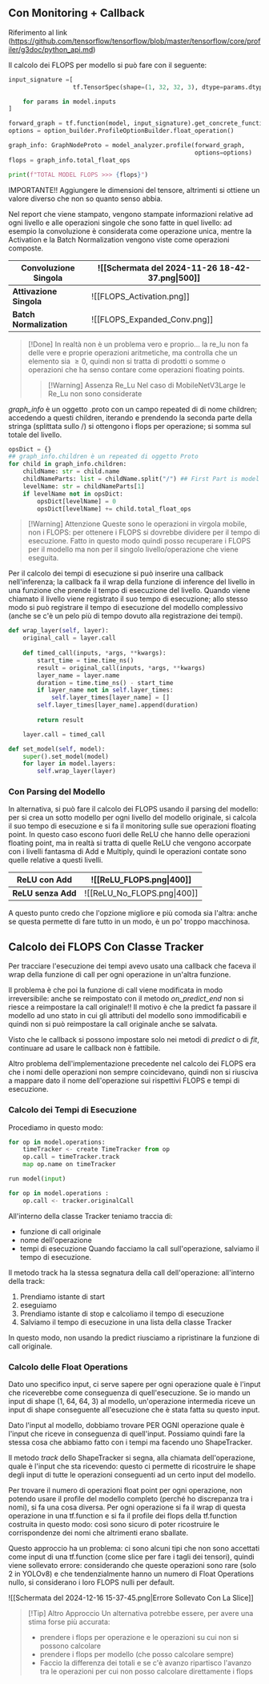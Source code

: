 ## Con Monitoring + Callback

Riferimento al link (https://github.com/tensorflow/tensorflow/blob/master/tensorflow/core/profiler/g3doc/python_api.md)

Il calcolo dei FLOPS per modello si può fare con il seguente:

```python
input_signature =[
				  tf.TensorSpec(shape=(1, 32, 32, 3), dtype=params.dtype, name=params.name)

	for params in model.inputs
]

forward_graph = tf.function(model, input_signature).get_concrete_function().graph
options = option_builder.ProfileOptionBuilder.float_operation()

graph_info: GraphNodeProto = model_analyzer.profile(forward_graph,
													options=options)
flops = graph_info.total_float_ops

print(f"TOTAL MODEL FLOPS >>> {flops}")
```

IMPORTANTE!! Aggiungere le dimensioni del tensore, altrimenti si ottiene un valore diverso che non so quanto senso abbia.

Nel report che viene stampato, vengono stampate informazioni relative ad ogni livello e alle operazioni singole che sono fatte in quel livello: ad esempio la convoluzione è considerata come operazione unica, mentre la Activation e la Batch Normalization vengono viste come operazioni composte.

| Convoluzione Singola    | ![[Schermata del 2024-11-26 18-42-37.png\|500]] |
| ----------------------- | ----------------------------------------------- |
| **Attivazione Singola** | ![[FLOPS_Activation.png]]                       |
| **Batch Normalization** | ![[FLOPS_Expanded_Conv.png]]                    |

> [!Done]
> In realtà non è un problema vero e proprio... la re_lu non fa delle vere e proprie operazioni aritmetiche, ma controlla che un elemento sia $\geq 0$, quindi non si tratta di prodotti o somme o operazioni che ha senso contare come operazioni floating points.
>
> > [!Warning] Assenza Re_Lu
> > Nel caso di MobileNetV3Large le Re_Lu non sono considerate

_graph_info_ è un oggetto .proto con un campo repeated di di nome children; accedendo a questi children, iterando e prendendo la seconda parte della stringa (splittata sullo /) si ottengono i flops per operazione; si somma sul totale del livello.

```python
opsDict = {}
## graph_info.children è un repeated di oggetto Proto
for child in graph_info.children:
	childName: str = child.name
	childNameParts: list = childName.split("/") ## First Part is model name
	levelName: str = childNameParts[1]
	if levelName not in opsDict:
		opsDict[levelName] = 0
		opsDict[levelName] += child.total_float_ops
```

> [!Warning] Attenzione
> Queste sono le operazioni in virgola mobile, non i FLOPS: per ottenere i FLOPS si dovrebbe dividere per il tempo di esecuzione.
> Fatto in questo modo quindi posso recuperare i FLOPS per il modello ma non per il singolo livello/operazione che viene eseguita.

Per il calcolo dei tempi di esecuzione si può inserire una callback nell'inferenza; la callback fa il wrap della funzione di inference del livello in una funzione che prende il tempo di esecuzione del livello. Quando viene chiamato il livello viene registrato il suo tempo di esecuzione; allo stesso modo si può registrare il tempo di esecuzione del modello complessivo (anche se c'è un pelo più di tempo dovuto alla registrazione dei tempi).
```python
def wrap_layer(self, layer):
	original_call = layer.call
	
	def timed_call(inputs, *args, **kwargs):
		start_time = time.time_ns()
		result = original_call(inputs, *args, **kwargs)
		layer_name = layer.name
		duration = time.time_ns() - start_time
		if layer_name not in self.layer_times:
			self.layer_times[layer_name] = []
		self.layer_times[layer_name].append(duration)
	
		return result

	layer.call = timed_call

def set_model(self, model):
	super().set_model(model)
	for layer in model.layers:
		self.wrap_layer(layer)
```

### Con Parsing del Modello
In alternativa, si può fare il calcolo dei FLOPS usando il parsing del modello: per si crea un sotto modello per ogni livello del modello originale, si calcola il suo tempo di esecuzione e si fa il monitoring sulle sue operazioni floating point. In questo caso escono fuori delle ReLU che hanno delle operazioni floating point, ma in realtà si tratta di quelle ReLU che vengono accorpate con i livelli fantasma di Add e Multiply, quindi le operazioni contate sono quelle relative a questi livelli.

| ReLU con Add       | ![[ReLU_FLOPS.png\|400]]    |
| ------------------ | --------------------------- |
| **ReLU senza Add** | ![[ReLU_No_FLOPS.png\|400]] |

A questo punto credo che l'opzione migliore e più comoda sia l'altra: anche se questa permette di fare tutto in un modo, è un po' troppo macchinosa.

## Calcolo dei FLOPS Con Classe Tracker
Per tracciare l'esecuzione dei tempi avevo usato una callback che faceva il wrap della funzione di call per ogni operazione in un'altra funzione.

Il problema è che poi la funzione di call viene modificata in modo irreversibile: anche se reimpostato con il metodo *on_predict_end* non si riesce a reimpostare la call originale!! Il motivo è che la predict fa passare il modello ad uno stato in cui gli attributi del modello sono immodificabili e quindi non si può reimpostare la call originale anche se salvata.

Visto che le callback si possono impostare solo nei metodi di *predict* o di *fit*, continuare ad usare le callback non è fattibile.

Altro problema dell'implementazione precedente nel calcolo dei FLOPS era che i nomi delle operazioni non sempre coincidevano, quindi non si riusciva a mappare dato il nome dell'operazione sui rispettivi FLOPS e tempi di esecuzione.

### Calcolo dei Tempi di Esecuzione
Procediamo in questo modo:
```python
for op in model.operations:
	timeTracker <- create TimeTracker from op
	op.call = timeTracker.track
	map op.name on timeTracker

run model(input)

for op in model.operations :
	op.call <- tracker.originalCall

```

All'interno della classe Tracker teniamo traccia di:
- funzione di call originale
- nome dell'operazione
- tempi di esecuzione
Quando facciamo la call sull'operazione, salviamo il tempo di esecuzione.

Il metodo track ha la stessa segnatura della call dell'operazione: all'interno della track:
1. Prendiamo istante di start
2. eseguiamo
3. Prendiamo istante di stop e calcoliamo il tempo di esecuzione
4. Salviamo il tempo di esecuzione in una lista della classe Tracker

In questo modo, non usando la predict riusciamo a ripristinare la funzione di call originale.

### Calcolo delle Float Operations
Dato uno specifico input, ci serve sapere per ogni operazione quale è l'input che riceverebbe come conseguenza di quell'esecuzione. Se io mando un input di shape (1, 64, 64, 3) al modello, un'operazione intermedia riceve un input di shape conseguente all'esecuzione che è stata fatta su questo input. 

Dato l'input al modello, dobbiamo trovare PER OGNI operazione quale è l'input che riceve in conseguenza di quell'input. Possiamo quindi fare la stessa cosa che abbiamo fatto con i tempi ma facendo uno ShapeTracker.

Il metodo *track* dello ShapeTracker si segna, alla chiamata dell'operazione, quale è l'input che sta ricevendo: questo ci permette di ricostruire le shape degli input di tutte le operazioni conseguenti ad un certo input del modello.

Per trovare il numero di operazioni float point per ogni operazione, non potendo usare il profile del modello completo (perché ho discrepanza tra i nomi), si fa una cosa diversa.
Per ogni operazione si fa il wrap di questa operazione in una tf.function e si fa il profile dei flops della tf.function costruita in questo modo: così sono sicuro di poter ricostruire le corrispondenze dei nomi che altrimenti erano sballate.

Questo approccio ha un problema: ci sono alcuni tipi che non sono accettati come input di una tf.function (come slice per fare i tagli dei tensori), quindi viene sollevato errore: considerando che queste operazioni sono rare (solo 2 in YOLOv8) e che tendenzialmente hanno un numero di Float Operations nullo, si considerano i loro FLOPS nulli per default.

![[Schermata del 2024-12-16 15-37-45.png|Errore Sollevato Con La Slice]]


> [!Tip] Altro Approccio
> Un alternativa potrebbe essere, per avere una stima forse più accurata:
> - prendere i flops per operazione e le operazioni su cui non si possono calcolare
> - prendere i flops per modello (che posso calcolare sempre)
> - Faccio la differenza dei totali e se c'è avanzo ripartisco l'avanzo tra le operazioni per cui non posso calcolare direttamente i flops

